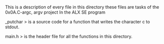 This is a description of every file in this directory
these files are tasks of the 0x0A.C-argc, argv project
In the ALX SE program

_putchar > is a source code for a function that writes the character c to stdout.

main.h > is the header file for all the functions in this directory.

